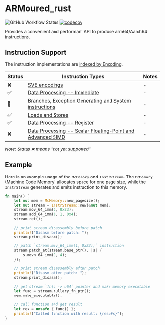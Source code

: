 # ARMoured_rust

![GitHub Workflow Status](https://img.shields.io/github/actions/workflow/status/jozott00/armoured_rust/tests.yml?logo=github&label=tests)
[![codecov](https://codecov.io/gh/Jozott00/ARMoured_rust/branch/main/graph/badge.svg?token=G3ZKEBKPEV)](https://codecov.io/gh/Jozott00/ARMoured_rust)

Provides a convenient and performant API to produce arm64/Aarch64 instructions.

## Instruction Support

The instruction implementations
are [indexed by Encoding](https://developer.arm.com/documentation/ddi0596/2021-12/Index-by-Encoding).

| Status | Instruction Types                                                                                                                                                                                          | Notes |
|--------|------------------------------------------------------------------------------------------------------------------------------------------------------------------------------------------------------------|-------|
| ❌      | [SVE encodings](https://developer.arm.com/documentation/ddi0596/2021-12/Index-by-Encoding/SVE-encodings?lang=en)                                                                                           | -     |
| ✅      | [Data Processing -- Immediate](https://developer.arm.com/documentation/ddi0596/2021-12/Index-by-Encoding/Data-Processing----Immediate?lang=en)                                                             | -     |
| 🚧     | [Branches, Exception Generating and System instructions](https://developer.arm.com/documentation/ddi0596/2021-12/Index-by-Encoding/Branches--Exception-Generating-and-System-instructions?lang=en)         | -     |
| ✅     | [Loads and Stores](https://developer.arm.com/documentation/ddi0596/2021-12/Index-by-Encoding/Loads-and-Stores?lang=en)                                                                                     | -     |
| ✅      | [Data Processing -- Register](https://developer.arm.com/documentation/ddi0596/2021-12/Index-by-Encoding/Data-Processing----Register?lang=en)                                                               | -     |
| ❌      | [Data Processing -- Scalar Floating-Point and Advanced SIMD](https://developer.arm.com/documentation/ddi0596/2021-12/Index-by-Encoding/Data-Processing----Scalar-Floating-Point-and-Advanced-SIMD?lang=en) | -     |

*Note: Status ❌ means "not yet supported"*

## Example

Here is an example usage of the `McMemory` and `InstrStream`. The `McMemory` (Machine Code Memory) allocates space for
one page size, while the `InstrStream` generates and emits instruction to this memory.

```rust
fn main() {
    let mut mem = McMemory::new_pagesize();
    let mut stream = InstrStream::new(&mut mem);
    stream.mov_64_imm(1, 0x23);
    stream.add_64_imm(0, 1, 0x4);
    stream.ret();

    // print stream disassembly before patch
    println!("Disasm before patch: ");
    stream.print_disasm();

    // patch `stream.mov_64_imm(1, 0x23);` instruction
    stream.patch_at(stream.base_ptr(), |s| {
        s.movn_64_imm(1, 4);
    });

    // print stream disassembly after patch
    println!("Disasm after patch: ");
    stream.print_disasm();

    // get stream `fn() -> u64` pointer and make memory executable 
    let func = stream.nullary_fn_ptr();
    mem.make_executable();

    // call function and get result
    let res = unsafe { func() };
    println!("Called function with result: {res:#x}");
}
```